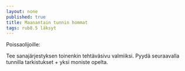 ```yaml
---
layout: none
published: true
title: Maanantain tunnin hommat
tags: rub8.5 läksyt
---
```

Poissaolijoille:

Tee sanajärjestyksen toinenkin tehtäväsivu valmiiksi. Pyydä seuraavalla tunnilla tarkistukset + yksi moniste opelta.
